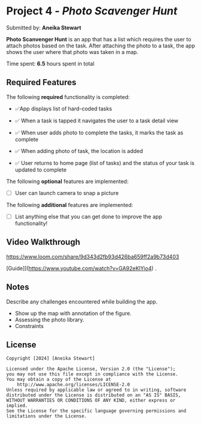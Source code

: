 # Project 4 - *Photo Scavenger Hunt*

Submitted by: **Aneika Stewart**

**Photo Scanvenger Hunt** is an app that has a list which requires the user to attach photos based on the task. After attaching the photo to a task, the app shows the user where that photo was taken in a map. 

Time spent: **6.5** hours spent in total

## Required Features
The following **required** functionality is completed:

-  ✅App displays list of hard-coded tasks

- ✅ When a task is tapped it navigates the user to a task detail view

- ✅ When user adds photo to complete the tasks, it marks the task as complete

- ✅ When adding photo of task, the location is added

- ✅ User returns to home page (list of tasks) and the status of your task is updated to complete
 
The following **optional** features are implemented:

- [ ] User can launch camera to snap a picture
	
The following **additional** features are implemented:

- [ ] List anything else that you can get done to improve the app functionality!


## Video Walkthrough

https://www.loom.com/share/9d343d2fb93d426ba659ff2a9b73d403




[Guide]](https://www.youtube.com/watch?v=GA92eKlYio4) .

## Notes
Describe any challenges encountered while building the app.
- Show up the map with annotation of the figure.
- Assessing the photo library.
- Constraints

## License
    Copyright [2024] [Aneika Stewart]

    Licensed under the Apache License, Version 2.0 (the "License");
    you may not use this file except in compliance with the License.
    You may obtain a copy of the License at
        http://www.apache.org/licenses/LICENSE-2.0
    Unless required by applicable law or agreed to in writing, software
    distributed under the License is distributed on an "AS IS" BASIS,
    WITHOUT WARRANTIES OR CONDITIONS OF ANY KIND, either express or implied.
    See the License for the specific language governing permissions and
    limitations under the License.

